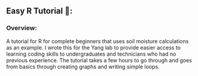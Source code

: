 ## Easy R Tutorial 📝:

### Overview: 

A tutorial for R for complete beginners that uses soil moisture calculations as an example. I wrote this for the Yang lab to provide easier access to learning coding skills to undergraduates and technicians who had no previous experience. The tutorial takes a few hours to go through and goes from basics through creating graphs and writing simple loops.  
